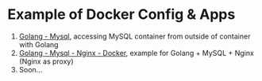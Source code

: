 # Example of Docker Config & Apps
1. [Golang - Mysql](https://github.com/gedelumbung/docker-from-zero/tree/master/go-mysql), accessing MySQL container from outside of container with Golang
2. [Golang - Mysql - Nginx - Docker](https://github.com/gedelumbung/docker-from-zero/tree/master/go-mysql-docker), example for Golang + MySQL + Nginx (Nginx as proxy)
3. Soon...
